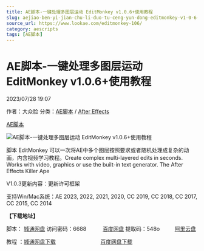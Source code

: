 ```yaml
---
title: AE脚本-一键处理多图层运动 EditMonkey v1.0.6+使用教程
slug: aejiao-ben-yi-jian-chu-li-duo-tu-ceng-yun-dong-editmonkey-v1-0-6-shi-yong-jiao-cheng
source_url: https://www.lookae.com/editmonkey-106/
category: aescripts
tags: [AE脚本]
---
```

# AE脚本-一键处理多图层运动 EditMonkey v1.0.6+使用教程

2023/07/28 19:07

作者：大众脸
分类：[AE脚本](https://www.lookae.com/after-effects/aescripts/) / [After Effects](https://www.lookae.com/after-effects/)

[AE脚本](https://www.lookae.com/tag/ae%e8%84%9a%e6%9c%ac/)

![AE脚本-一键处理多图层运动 EditMonkey v1.0.6+使用教程](https://www.lookae.com/wp-content/uploads/2019/04/editmonkey-102.jpg "AE脚本-一键处理多图层运动 EditMonkey v1.0.6+使用教程-LookAE.com")

脚本 EditMonkey 可以一次将AE中多个图层按照要求或者随机处理成复杂的动画，内含视频学习教程。Create complex multi-layered edits in seconds. Works with video, graphics or use the built-in text generator. The After Effects Killer Ape

V1.0.3更新内容：更新许可框架

支持Win/Mac系统：AE 2023, 2022, 2021, 2020, CC 2019, CC 2018, CC 2017, CC 2015, CC 2014

**【下载地址】**

脚本： [城通网盘](https://url70.ctfile.com/f/2827370-899128719-5d755f?p=4431) 访问密码：6688           [百度网盘](https://pan.baidu.com/s/1AGLzAH6YEtqwHBOB4-5v4g?pwd=548o) 提取码：548o          [阿里云盘](https://www.aliyundrive.com/s/XT9BRc7GWqt)

教程 ：[城通网盘下载](https://lookae.ctfile.com/fs/680462-244110832)                              [百度网盘下载](https://pan.baidu.com/s/1bYGIJ1Fw19EPGYyDJb9Tvg)
